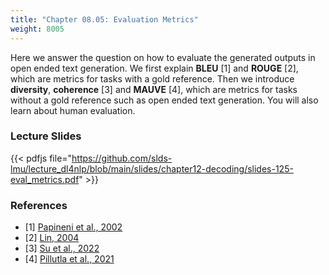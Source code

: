 ```yaml
---
title: "Chapter 08.05: Evaluation Metrics"
weight: 8005
---
```

Here we answer the question on how to evaluate the generated outputs in open ended text generation. We first explain **BLEU** [1] and **ROUGE** [2], which are metrics for tasks with a gold reference. Then we introduce **diversity**, **coherence** [3] and **MAUVE** [4], which are metrics for tasks without a gold reference such as open ended text generation. You will also learn about human evaluation.  


<!--more-->

### Lecture Slides

{{< pdfjs file="https://github.com/slds-lmu/lecture_dl4nlp/blob/main/slides/chapter12-decoding/slides-125-eval_metrics.pdf" >}}

### References

- [1] [Papineni et al., 2002](https://aclanthology.org/P02-1040.pdf)
- [2] [Lin, 2004](https://aclanthology.org/W04-1013/)
- [3] [Su et al., 2022](https://arxiv.org/abs/2202.06417) 
- [4] [Pillutla et al., 2021](https://arxiv.org/abs/2102.01454)